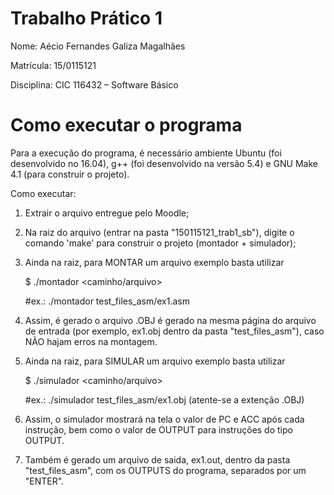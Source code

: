 # Trabalho Prático 1
Nome: Aécio Fernandes Galiza Magalhães

Matrícula: 15/0115121

Disciplina: CIC 116432 – Software Básico

# Como executar o programa
Para a execução do programa, é necessário ambiente Ubuntu (foi desenvolvido no 16.04), g++ (foi desenvolvido na versão 5.4) e GNU Make 4.1 (para construir o projeto).

Como executar:

1) Extrair o arquivo entregue pelo Moodle;
2) Na raiz do arquivo (entrar na pasta "150115121_trab1_sb"), digite o comando 'make' para construir o projeto (montador + simulador);
3) Ainda na raiz, para MONTAR um arquivo exemplo basta utilizar

    $ ./montador <caminho/arquivo>

    #ex.: ./montador test_files_asm/ex1.asm

4) Assim, é gerado o arquivo .OBJ é gerado na mesma página do arquivo de entrada (por exemplo, ex1.obj dentro da pasta "test_files_asm"), caso NÃO hajam erros na montagem.
5) Ainda na raiz, para SIMULAR um arquivo exemplo basta utilizar

    $ ./simulador <caminho/arquivo>

    #ex.: ./simulador test_files_asm/ex1.obj (atente-se a extenção .OBJ)

6) Assim, o simulador mostrará na tela o valor de PC e ACC após cada instrução, bem como o valor de OUTPUT para instruções do tipo OUTPUT.
7) Também é gerado um arquivo de saida, ex1.out, dentro da pasta "test_files_asm", com os OUTPUTS do programa, separados por um "ENTER".
